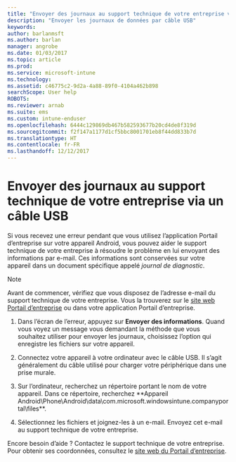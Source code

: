 ```yaml
---
title: "Envoyer des journaux au support technique de votre entreprise via un câble USB | Microsoft Docs"
description: "Envoyer les journaux de données par câble USB"
keywords: 
author: barlanmsft
ms.author: barlan
manager: angrobe
ms.date: 01/03/2017
ms.topic: article
ms.prod: 
ms.service: microsoft-intune
ms.technology: 
ms.assetid: c46775c2-9d2a-4a88-89f0-4104a462b898
searchScope: User help
ROBOTS: 
ms.reviewer: arnab
ms.suite: ems
ms.custom: intune-enduser
ms.openlocfilehash: 6444c129869db467b582593677b20cd4de8f319d
ms.sourcegitcommit: f2f147a1177d1cf5bbc8001701eb8f44dd833b7d
ms.translationtype: HT
ms.contentlocale: fr-FR
ms.lasthandoff: 12/12/2017
---
```

# <a name="send-logs-to-your-company-support-using-a-usb-cable"></a>Envoyer des journaux au support technique de votre entreprise via un câble USB

Si vous recevez une erreur pendant que vous utilisez l’application Portail d’entreprise sur votre appareil Android, vous pouvez aider le support technique de votre entreprise à résoudre le problème en lui envoyant des informations par e-mail. Ces informations sont conservées sur votre appareil dans un document spécifique appelé _journal de diagnostic_.

> [!Note]
> Avant de commencer, vérifiez que vous disposez de l’adresse e-mail du support technique de votre entreprise. Vous la trouverez sur le [site web Portail d’entreprise](https://portal.manage.microsoft.com#HelpDeskDialog) ou dans votre application Portail d’entreprise.

1.  Dans l’écran de l’erreur, appuyez sur **Envoyer des informations**. Quand vous voyez un message vous demandant la méthode que vous souhaitez utiliser pour envoyer les journaux, choisissez l’option qui enregistre les fichiers sur votre appareil.

2.  Connectez votre appareil à votre ordinateur avec le câble USB. Il s’agit généralement du câble utilisé pour charger votre périphérique dans une prise murale.

3.  Sur l’ordinateur, recherchez un répertoire portant le nom de votre appareil. Dans ce répertoire, recherchez **Appareil Android\Phone\Android\data\com.microsoft.windowsintune.companyportal\files\**.

4.  Sélectionnez les fichiers et joignez-les à un e-mail. Envoyez cet e-mail au support technique de votre entreprise.

Encore besoin d’aide ? Contactez le support technique de votre entreprise. Pour obtenir ses coordonnées, consultez le [site web du Portail d’entreprise](https://portal.manage.microsoft.com#HelpDeskDialog).
